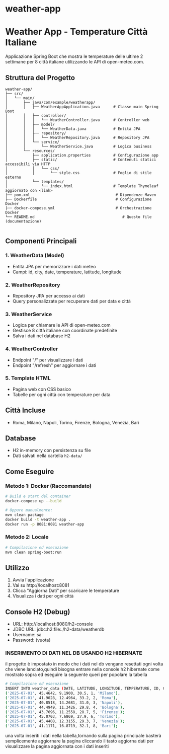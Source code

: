 # weather-app


# Weather App - Temperature Città Italiane

Applicazione Spring Boot che mostra le temperature delle ultime 2 settimane per 8 città italiane utilizzando le API di open-meteo.com.

## Struttura del Progetto

```
weather-app/
├── src/
│   └── main/
│       ├── java/com/example/weatherapp/
│       │   ├── WeatherAppApplication.java      # Classe main Spring Boot
│       │   ├── controller/
│       │   │   └── WeatherController.java      # Controller web
│       │   ├── model/
│       │   │   └── WeatherData.java            # Entità JPA
│       │   ├── repository/
│       │   │   └── WeatherRepository.java      # Repository JPA
│       │   └── service/
│       │       └── WeatherService.java         # Logica business
│       └── resources/
│           ├── application.properties          # Configurazione app
│           ├── static/                         # Contenuti statici accessibili via HTTP
│           │   └── css/
│           │       └── style.css               # Foglio di stile esterno
│           └── templates/
│               └── index.html                  # Template Thymeleaf aggiornato con <link>
├── pom.xml                                      # Dipendenze Maven
├── Dockerfile                                   # Configurazione Docker
├── docker-compose.yml                           # Orchestrazione Docker
└── README.md                                       # Questo file (documentazione)
                             
```

## Componenti Principali

### 1. WeatherData (Model)
- Entità JPA per memorizzare i dati meteo
- Campi: id, city, date, temperature, latitude, longitude

### 2. WeatherRepository
- Repository JPA per accesso ai dati
- Query personalizzate per recuperare dati per data e città

### 3. WeatherService
- Logica per chiamare le API di open-meteo.com
- Gestisce 8 città italiane con coordinate predefinite
- Salva i dati nel database H2

### 4. WeatherController
- Endpoint "/" per visualizzare i dati
- Endpoint "/refresh" per aggiornare i dati

### 5. Template HTML
- Pagina web con CSS basico
- Tabelle per ogni città con temperature per data

## Città Incluse
- Roma, Milano, Napoli, Torino, Firenze, Bologna, Venezia, Bari

## Database
- H2 in-memory con persistenza su file
- Dati salvati nella cartella `h2-data/`

## Come Eseguire

### Metodo 1: Docker (Raccomandato)
```bash
# Build e start del container
docker-compose up --build

# Oppure manualmente:
mvn clean package
docker build -t weather-app .
docker run -p 8081:8081 weather-app
```

### Metodo 2: Locale
```bash
# Compilazione ed esecuzione
mvn clean spring-boot:run
```

## Utilizzo
1. Avvia l'applicazione
2. Vai su http://localhost:8081
3. Clicca "Aggiorna Dati" per scaricare le temperature
4. Visualizza i dati per ogni città

## Console H2 (Debug)
- URL: http://localhost:8080/h2-console
- JDBC URL: jdbc:h2:file:./h2-data/weatherdb
- Username: sa
- Password: (vuota)


### INSERIMENTO DI DATI NEL DB USANDO H2 HIBERNATE
il progetto è impostato in modo che i dati nel db vengano resettati ogni volta che viene lanciato,quindi bisogna entrare nella console h2 hibernate come mostrato sopra ed eseguire la seguente queri per popolare la tabella
```bash
# Compilazione ed esecuzione
INSERT INTO weather_data (DATE, LATITUDE, LONGITUDE, TEMPERATURE, ID, CITY) VALUES
('2025-07-01', 45.4642, 9.1900, 30.5, 1, 'Milano'),
('2025-07-01', 41.9028, 12.4964, 33.2, 2, 'Roma'),
('2025-07-01', 40.8518, 14.2681, 31.0, 3, 'Napoli'),
('2025-07-01', 44.4949, 11.3426, 29.8, 4, 'Bologna'),
('2025-07-01', 43.7696, 11.2558, 28.7, 5, 'Firenze');
('2025-07-01', 45.0703, 7.6869, 27.9, 6, 'Torino'),
('2025-07-01', 45.4408, 12.3155, 29.3, 7, 'Venezia');
('2025-07-01', 41.1171, 16.8719, 32.1, 8, 'Bari');

```

una volta inseriti i dati nella tabella,tornando sulla pagina principale basterà semplicemente aggiornare la pagina  cliccando il tasto aggiorna dati per visualizzare la pagina aggiornata con i dati inseriti
